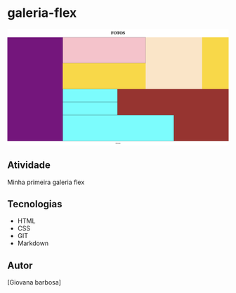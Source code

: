 # galeria-flex

![](./imagem.png)

## Atividade 
Minha primeira galeria flex 

## Tecnologias 
* HTML
* CSS
* GIT 
* Markdown 

## Autor 
[Giovana barbosa] 